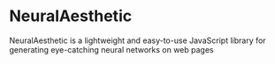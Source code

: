 # NeuralAesthetic
NeuralAesthetic is a lightweight and easy-to-use JavaScript library for generating eye-catching neural networks on web pages
